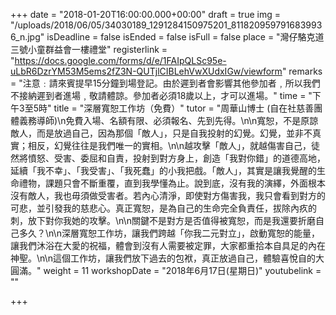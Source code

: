 +++
date = "2018-01-20T16:00:00.000+00:00"
draft = true
img = "/uploads/2018/06/05/34030189_1291284150975201_8118209597916839936_n.jpg"
isDeadline = false
isEnded = false
isFull = false
place = "灣仔駱克道三號小童群益會一樓禮堂"
registerlink = "https://docs.google.com/forms/d/e/1FAIpQLSc95e-uLbR6DzrYM53M5ems2fZ3N-QUTjlCIBLehVwXUdxIGw/viewform"
remarks = "注意﹕請來賓提早15分鐘到場登記。由於遲到者會影響其他參加者﹐所以我們不接納遲到者進場﹐敬請體諒。參加者必須18歲以上，才可以進場。"
time = "下午3至5時"
title = "深層寬恕工作坊（免費）"
tutor = "周華山博士 (自在社慈善團體義務導師)\n免費入場、名額有限、必須報名、先到先得。\n\n寬恕，不是原諒敵人，而是放過自己，因為那個「敵人」，只是自我投射的幻覺。幻覺，並非不真實；相反，幻覺往往是我們唯一的實相。\n\n越攻擊「敵人」，就越傷害自己，徒然將憤怒、受害、委屈和自責，投射到對方身上，創造「我對你錯」的道德高地，延續「我不幸」、「我受害」、「我死蠢」的小我把戲。「敵人」，其實是讓我覺醒的生命禮物，課題只會不斷重覆，直到我學懂為止。說到底，沒有我的演繹，外面根本沒有敵人，我也毋須做受害者。若內心清淨，即使對方傷害我，我只會看到對方的可悲，並引發我的慈悲心。真正寬恕，是為自己的生命完全負責任，拔除內疚的刺，放下對你我她的攻擊。\n\n關鍵不是對方是否值得被寬恕，而是我還要折磨自己多久？\n\n深層寬恕工作坊，讓我們跨越「你我二元對立」，啟動寬恕的能量，讓我們沐浴在大愛的祝福，體會到沒有人需要被定罪，大家都重拾本自具足的內在神聖。\n\n這個工作坊，讓我們放下過去的包袱，真正放過自己，體驗喜悅自的大圓滿。"
weight = 11
workshopDate = "2018年6月17日(星期日)"
youtubelink = ""

+++
